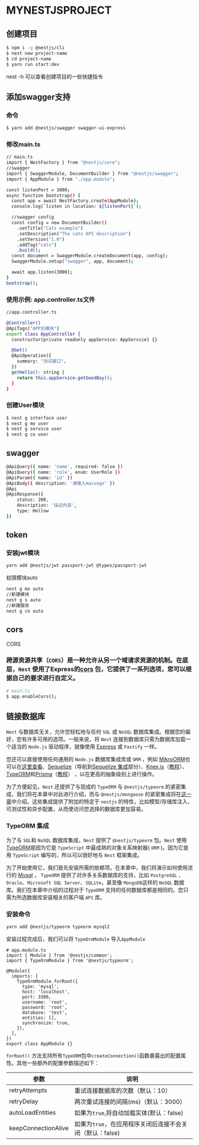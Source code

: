 # **MYNESTJSPROJECT**

## 创建项目

```bash
$ npm i -g @nestjs/cli
$ nest new project-name
$ cd project-name
$ yarn run start:dev
```

nest -h 可以查看创建项目的一些快捷指令

## 添加swagger支持

### 命令

```bash
$ yarn add @nestjs/swagger swagger-ui-express   
```

### 修改main.ts

```bash
// main.ts 
import { NestFactory } from "@nestjs/core";
//swagger
import { SwaggerModule, DocumentBuilder } from "@nestjs/swagger";
import { AppModule } from "./app.module";

const listenPort = 3000;
async function bootstrap() {
  const app = await NestFactory.create(AppModule);
  console.log(`listen in location: ${listenPort}`);

  //swagger config
  const config = new DocumentBuilder()
    .setTitle("Cats example")
    .setDescription("The cats API description")
    .setVersion("1.0")
    .addTag("cats")
    .build();
  const document = SwaggerModule.createDocument(app, config);
  SwaggerModule.setup("swagger", app, document);

  await app.listen(3000);
}
bootstrap();
```

### 使用示例: app.controller.ts文件

```bash
//app.controller.ts

@Controller()
@ApiTags("APP总模块")
export class AppController {
  constructor(private readonly appService: AppService) {}

  @Get()
  @ApiOperation({
    summary: "测试接口",
  })
  getHello(): string {
    return this.appService.getGoodBay();
  }
}
```

### 创建User模块

```bash
$ nest g interface user
$ nest g mo user
$ nest g service user
$ nest g co user
```

## swagger

```bash
@ApiQuery({ name: 'name', required: false })
@ApiQuery({ name: 'role', enum: UserRole })
@ApiParam({ name: 'id' })
@ApiBody({ description: '请输入massage' })
@Api
@ApiResponse({
	status: 200,
	description: '描述内容',
	type: Hellow
})
```

## token

### 安装jwt模块

```bash
yarn add @nestjs/jwt passport-jwt @types/passport-jwt
```

权限模块auto

```bash
nest g mo auto
//新建模块
nest g s auto
//新建服务
nest g co auto
```

## cors

CORS

### 跨源资源共享（`CORS`）是一种允许从另一个域请求资源的机制。在底层，`Nest` 使用了Express的[cors](https://github.com/expressjs/cors) 包，它提供了一系列选项，您可以根据自己的要求进行自定义。

```bash
# main.ts
$ app.enableCors();
```

## 链接数据库

`Nest` 与数据库无关，允许您轻松地与任何 `SQL` 或 `NoSQL` 数据库集成。根据您的偏好，您有许多可用的选项。一般来说，将 `Nest` 连接到数据库只需为数据库加载一个适当的 `Node.js` 驱动程序，就像使用 [Express](https://expressjs.com/en/guide/database-integration.html) 或 `Fastify` 一样。

您还可以直接使用任何通用的 `Node.js` 数据库集成库或 `ORM` ，例如 [MikroORM](https://mikro-orm.io/)也可以在[这里查看](https://docs.nestjs.com/recipes/mikroorm)、[Sequelize](https://sequelize.org/)（导航到[Sequelize 集成](https://docs.nestjs.com/techniques/database#sequelize-integration)部分）、[Knex.js](https://knexjs.org/)（[教程](https://dev.to/nestjs/build-a-nestjs-module-for-knex-js-or-other-resource-based-libraries-in-5-minutes-12an)）、[TypeORM](https://github.com/typeorm/typeorm)和[Prisma](https://www.github.com/prisma/prisma)（[教程](https://docs.nestjs.com/recipes/prisma)） ，以在更高的抽象级别上进行操作。

为了方便起见，`Nest` 还提供了与现成的 `TypeORM` 与 `@nestjs/typeorm` 的紧密集成，我们将在本章中对此进行介绍，而与 `@nestjs/mongoose` 的紧密集成将在[这一章](https://docs.nestjs.cn/8/techniques?id=mongo)中介绍。这些集成提供了附加的特定于 `nestjs` 的特性，比如模型/存储库注入、可测试性和异步配置，从而使访问您选择的数据库更加容易。

### TypeORM 集成

为了与 `SQL`和 `NoSQL` 数据库集成，`Nest` 提供了 `@nestjs/typeorm` 包。`Nest` 使用[TypeORM](https://github.com/typeorm/typeorm)是因为它是 `TypeScript` 中最成熟的对象关系映射器( `ORM` )。因为它是用 `TypeScript` 编写的，所以可以很好地与 `Nest` 框架集成。

为了开始使用它，我们首先安装所需的依赖项。在本章中，我们将演示如何使用流行的 [Mysql](https://www.mysql.com/) ， `TypeORM` 提供了对许多关系数据库的支持，比如 `PostgreSQL` 、`Oracle`、`Microsoft SQL Server`、`SQLite`，甚至像 `MongoDB`这样的 `NoSQL` 数据库。我们在本章中介绍的过程对于 `TypeORM` 支持的任何数据库都是相同的。您只需为所选数据库安装相关的客户端 `API` 库。

### 安装命令

```bash
yarn add @nestjs/typeorm typeorm mysql2
```

安装过程完成后，我们可以将 `TypeOrmModule` 导入`AppModule`

```
# app.module.ts
import { Module } from '@nestjs/common';
import { TypeOrmModule } from '@nestjs/typeorm';

@Module({
  imports: [
    TypeOrmModule.forRoot({
      type: 'mysql',
      host: 'localhost',
      port: 3306,
      username: 'root',
      password: 'root',
      database: 'test',
      entities: [],
      synchronize: true,
    }),
  ],
})
export class AppModule {}
```

`forRoot()` 方法支持所有`TypeORM`包中`createConnection()`函数暴露出的配置属性。其他一些额外的配置参数描述如下：

| 参数                | 说明                                                     |
| ------------------- | -------------------------------------------------------- |
| retryAttempts       | 重试连接数据库的次数（默认：10）                         |
| retryDelay          | 两次重试连接的间隔(ms)（默认：3000）                     |
| autoLoadEntities    | 如果为`true`,将自动加载实体(默认：false)                 |
| keepConnectionAlive | 如果为`true`，在应用程序关闭后连接不会关闭（默认：false) |

